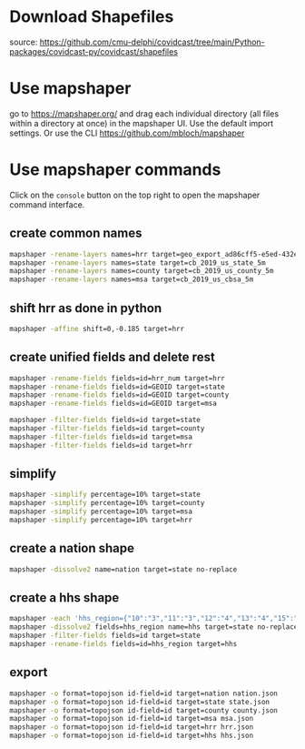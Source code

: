 
# Download Shapefiles

source: https://github.com/cmu-delphi/covidcast/tree/main/Python-packages/covidcast-py/covidcast/shapefiles

# Use mapshaper

go to https://mapshaper.org/ and drag each individual directory (all files within a directory at once) in the mapshaper UI. Use the default import settings. Or use the CLI https://github.com/mbloch/mapshaper

# Use mapshaper commands

Click on the `console` button on the top right to open the mapshaper command interface.


## create common names
```sh
mapshaper -rename-layers names=hrr target=geo_export_ad86cff5-e5ed-432e-9ec2-2ce8732099ee
mapshaper -rename-layers names=state target=cb_2019_us_state_5m
mapshaper -rename-layers names=county target=cb_2019_us_county_5m
mapshaper -rename-layers names=msa target=cb_2019_us_cbsa_5m
```

## shift hrr as done in python
```sh
mapshaper -affine shift=0,-0.185 target=hrr
```

## create unified fields and delete rest
```sh
mapshaper -rename-fields fields=id=hrr_num target=hrr
mapshaper -rename-fields fields=id=GEOID target=state
mapshaper -rename-fields fields=id=GEOID target=county
mapshaper -rename-fields fields=id=GEOID target=msa

mapshaper -filter-fields fields=id target=state
mapshaper -filter-fields fields=id target=county
mapshaper -filter-fields fields=id target=msa
mapshaper -filter-fields fields=id target=hrr
```

## simplify
```sh
mapshaper -simplify percentage=10% target=state
mapshaper -simplify percentage=10% target=county
mapshaper -simplify percentage=10% target=msa
mapshaper -simplify percentage=10% target=hrr
```

## create a nation shape
```sh
mapshaper -dissolve2 name=nation target=state no-replace
```

## create a hhs shape
```sh
mapshaper -each 'hhs_region={"10":"3","11":"3","12":"4","13":"4","15":"9","16":"10","17":"5","18":"5","19":"7","20":"7","21":"4","22":"6","23":"1","24":"3","25":"1","26":"5","27":"5","28":"4","29":"7","30":"8","31":"7","32":"9","33":"1","34":"2","35":"6","36":"2","37":"4","38":"8","39":"5","40":"6","41":"10","42":"3","44":"1","45":"4","46":"8","47":"4","48":"6","49":"8","50":"1","51":"3","53":"10","54":"3","55":"5","56":"8","66":"9","69":"9","72":"2","78":"2","09":"1","01":"4","05":"6","08":"8","04":"9","06":"9","03":"9","02":"10"}[id]'
mapshaper -dissolve2 fields=hhs_region name=hhs target=state no-replace
mapshaper -filter-fields fields=id target=state
mapshaper -rename-fields fields=id=hhs_region target=hhs
```

## export
```sh
mapshaper -o format=topojson id-field=id target=nation nation.json
mapshaper -o format=topojson id-field=id target=state state.json
mapshaper -o format=topojson id-field=id target=county county.json
mapshaper -o format=topojson id-field=id target=msa msa.json
mapshaper -o format=topojson id-field=id target=hrr hrr.json
mapshaper -o format=topojson id-field=id target=hhs hhs.json